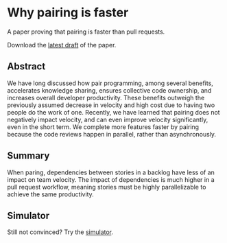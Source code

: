 # Why pairing is faster

A paper proving that pairing is faster than pull requests.

Download the [latest draft](https://github.com/initialcapacity/why-pairing-is-faster/releases/latest/download/why-pairing-is-faster.pdf)
of the paper.

## Abstract

We have long discussed how pair programming, among several benefits, accelerates knowledge sharing, ensures
collective code ownership, and increases overall developer productivity.
These benefits outweigh the previously assumed decrease in velocity and high cost due to having two people do
the work of one.
Recently, we have learned that pairing does not negatively impact velocity, and can even improve velocity
significantly, even in the short term.
We complete more features faster by pairing because the code reviews happen in parallel, rather than asynchronously.

## Summary 

When paring, dependencies between stories in a backlog have less of an impact on team velocity.
The impact of dependencies is much higher in a pull request workflow, meaning stories must be highly parallelizable
to achieve the same productivity.

## Simulator

Still not convinced?
Try the [simulator](https://github.com/initialcapacity/why-pairing-is-faster-simulator).
